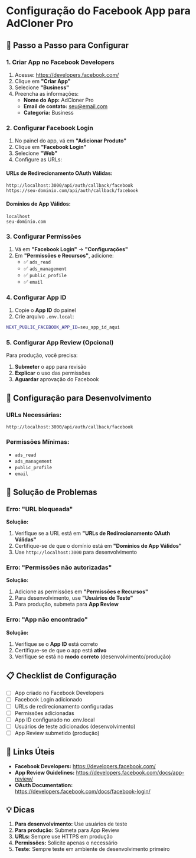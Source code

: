 # Configuração do Facebook App para AdCloner Pro

## 🚀 Passo a Passo para Configurar

### 1. Criar App no Facebook Developers

1. Acesse: https://developers.facebook.com/
2. Clique em **"Criar App"**
3. Selecione **"Business"**
4. Preencha as informações:
   - **Nome do App:** AdCloner Pro
   - **Email de contato:** seu@email.com
   - **Categoria:** Business

### 2. Configurar Facebook Login

1. No painel do app, vá em **"Adicionar Produto"**
2. Clique em **"Facebook Login"**
3. Selecione **"Web"**
4. Configure as URLs:

#### URLs de Redirecionamento OAuth Válidas:
```
http://localhost:3000/api/auth/callback/facebook
https://seu-dominio.com/api/auth/callback/facebook
```

#### Domínios de App Válidos:
```
localhost
seu-dominio.com
```

### 3. Configurar Permissões

1. Vá em **"Facebook Login"** → **"Configurações"**
2. Em **"Permissões e Recursos"**, adicione:
   - ✅ `ads_read`
   - ✅ `ads_management`
   - ✅ `public_profile`
   - ✅ `email`

### 4. Configurar App ID

1. Copie o **App ID** do painel
2. Crie arquivo `.env.local`:
```bash
NEXT_PUBLIC_FACEBOOK_APP_ID=seu_app_id_aqui
```

### 5. Configurar App Review (Opcional)

Para produção, você precisa:
1. **Submeter** o app para revisão
2. **Explicar** o uso das permissões
3. **Aguardar** aprovação do Facebook

## 🔧 Configuração para Desenvolvimento

### URLs Necessárias:
```
http://localhost:3000/api/auth/callback/facebook
```

### Permissões Mínimas:
- `ads_read`
- `ads_management`
- `public_profile`
- `email`

## 🚨 Solução de Problemas

### Erro: "URL bloqueada"
**Solução:**
1. Verifique se a URL está em **"URLs de Redirecionamento OAuth Válidas"**
2. Certifique-se de que o domínio está em **"Domínios de App Válidos"**
3. Use `http://localhost:3000` para desenvolvimento

### Erro: "Permissões não autorizadas"
**Solução:**
1. Adicione as permissões em **"Permissões e Recursos"**
2. Para desenvolvimento, use **"Usuários de Teste"**
3. Para produção, submeta para **App Review**

### Erro: "App não encontrado"
**Solução:**
1. Verifique se o **App ID** está correto
2. Certifique-se de que o app está **ativo**
3. Verifique se está no **modo correto** (desenvolvimento/produção)

## 📋 Checklist de Configuração

- [ ] App criado no Facebook Developers
- [ ] Facebook Login adicionado
- [ ] URLs de redirecionamento configuradas
- [ ] Permissões adicionadas
- [ ] App ID configurado no .env.local
- [ ] Usuários de teste adicionados (desenvolvimento)
- [ ] App Review submetido (produção)

## 🔗 Links Úteis

- **Facebook Developers:** https://developers.facebook.com/
- **App Review Guidelines:** https://developers.facebook.com/docs/app-review/
- **OAuth Documentation:** https://developers.facebook.com/docs/facebook-login/

## 💡 Dicas

1. **Para desenvolvimento:** Use usuários de teste
2. **Para produção:** Submeta para App Review
3. **URLs:** Sempre use HTTPS em produção
4. **Permissões:** Solicite apenas o necessário
5. **Teste:** Sempre teste em ambiente de desenvolvimento primeiro 